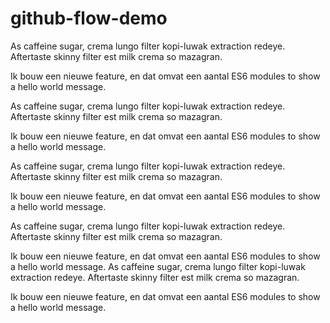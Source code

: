 # github-flow-demo

As caffeine sugar, crema lungo filter kopi-luwak extraction redeye. Aftertaste skinny filter est milk crema so mazagran.

Ik bouw een nieuwe feature, en dat omvat een aantal ES6 modules to show a hello world message.

As caffeine sugar, crema lungo filter kopi-luwak extraction redeye. Aftertaste skinny filter est milk crema so mazagran.

Ik bouw een nieuwe feature, en dat omvat een aantal ES6 modules to show a hello world message.

As caffeine sugar, crema lungo filter kopi-luwak extraction redeye. Aftertaste skinny filter est milk crema so mazagran.

Ik bouw een nieuwe feature, en dat omvat een aantal ES6 modules to show a hello world message.

As caffeine sugar, crema lungo filter kopi-luwak extraction redeye. Aftertaste skinny filter est milk crema so mazagran.

Ik bouw een nieuwe feature, en dat omvat een aantal ES6 modules to show a hello world message.
As caffeine sugar, crema lungo filter kopi-luwak extraction redeye. Aftertaste skinny filter est milk crema so mazagran.

Ik bouw een nieuwe feature, en dat omvat een aantal ES6 modules to show a hello world message.
